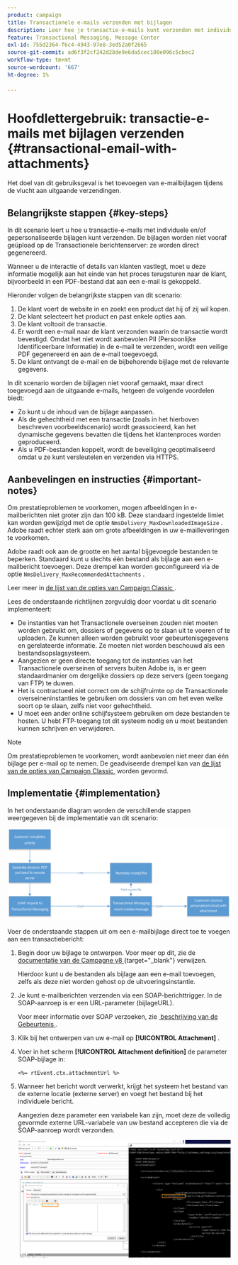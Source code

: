 ```yaml
---
product: campaign
title: Transactionele e-mails verzenden met bijlagen
description: Leer hoe je transactie-e-mails kunt verzenden met individuele en/of gepersonaliseerde bijlagen met Adobe Campaign
feature: Transactional Messaging, Message Center
exl-id: 755d2364-f6c4-4943-97e8-3ed52a0f2665
source-git-commit: ad6f3f2cf242d28de9e6da5cec100e096c5cbec2
workflow-type: tm+mt
source-wordcount: '667'
ht-degree: 1%

---
```


# Hoofdlettergebruik: transactie-e-mails met bijlagen verzenden {#transactional-email-with-attachments}



Het doel van dit gebruiksgeval is het toevoegen van e-mailbijlagen tijdens de vlucht aan uitgaande verzendingen.

## Belangrijkste stappen {#key-steps}

In dit scenario leert u hoe u transactie-e-mails met individuele en/of gepersonaliseerde bijlagen kunt verzenden. De bijlagen worden niet vooraf geüpload op de Transactionele berichtenserver: ze worden direct gegenereerd.

Wanneer u de interactie of details van klanten vastlegt, moet u deze informatie mogelijk aan het einde van het proces terugsturen naar de klant, bijvoorbeeld in een PDF-bestand dat aan een e-mail is gekoppeld.

Hieronder volgen de belangrijkste stappen van dit scenario:

1. De klant voert de website in en zoekt een product dat hij of zij wil kopen.
1. De klant selecteert het product en past enkele opties aan.
1. De klant voltooit de transactie.
1. Er wordt een e-mail naar de klant verzonden waarin de transactie wordt bevestigd. Omdat het niet wordt aanbevolen PII (Persoonlijke Identificeerbare Informatie) in de e-mail te verzenden, wordt een veilige PDF gegenereerd en aan de e-mail toegevoegd.
1. De klant ontvangt de e-mail en de bijbehorende bijlage met de relevante gegevens.

In dit scenario worden de bijlagen niet vooraf gemaakt, maar direct toegevoegd aan de uitgaande e-mails, hetgeen de volgende voordelen biedt:

* Zo kunt u de inhoud van de bijlage aanpassen.
* Als de gehechtheid met een transactie (zoals in het hierboven beschreven voorbeeldscenario) wordt geassocieerd, kan het dynamische gegevens bevatten die tijdens het klantenproces worden geproduceerd.
* Als u PDF-bestanden koppelt, wordt de beveiliging geoptimaliseerd omdat u ze kunt versleutelen en verzenden via HTTPS.

## Aanbevelingen en instructies {#important-notes}

Om prestatieproblemen te voorkomen, mogen afbeeldingen in e-mailberichten niet groter zijn dan 100 kB. Deze standaard ingestelde limiet kan worden gewijzigd met de optie `NmsDelivery_MaxDownloadedImageSize` . Adobe raadt echter sterk aan om grote afbeeldingen in uw e-mailleveringen te voorkomen.

Adobe raadt ook aan de grootte en het aantal bijgevoegde bestanden te beperken. Standaard kunt u slechts één bestand als bijlage aan een e-mailbericht toevoegen. Deze drempel kan worden geconfigureerd via de optie `NmsDelivery_MaxRecommendedAttachments` .

Leer meer in [&#x200B; de lijst van de opties van Campaign Classic &#x200B;](../../installation/using/configuring-campaign-options.md#delivery).

Lees de onderstaande richtlijnen zorgvuldig door voordat u dit scenario implementeert:

* De instanties van het Transactionele overseinen zouden niet moeten worden gebruikt om, dossiers of gegevens op te slaan uit te voeren of te uploaden. Ze kunnen alleen worden gebruikt voor gebeurtenisgegevens en gerelateerde informatie. Ze moeten niet worden beschouwd als een bestandsopslagsysteem.
* Aangezien er geen directe toegang tot de instanties van het Transactionele overseinen of servers buiten Adobe is, is er geen standaardmanier om dergelijke dossiers op deze servers (geen toegang van FTP) te duwen.
* Het is contractueel niet correct om de schijfruimte op de Transactionele overseineninstanties te gebruiken om dossiers van om het even welke soort op te slaan, zelfs niet voor gehechtheid.
* U moet een ander online schijfsysteem gebruiken om deze bestanden te hosten. U hebt FTP-toegang tot dit systeem nodig en u moet bestanden kunnen schrijven en verwijderen.

>[!NOTE]
>
>Om prestatieproblemen te voorkomen, wordt aanbevolen niet meer dan één bijlage per e-mail op te nemen. De geadviseerde drempel kan van [&#x200B; de lijst van de opties van Campaign Classic &#x200B;](../../installation/using/configuring-campaign-options.md#delivery) worden gevormd.

## Implementatie {#implementation}

In het onderstaande diagram worden de verschillende stappen weergegeven bij de implementatie van dit scenario:

![](assets/message-center-uc1.png)

Voer de onderstaande stappen uit om een e-mailbijlage direct toe te voegen aan een transactiebericht:

1. Begin door uw bijlage te ontwerpen. Voor meer op dit, zie de [&#x200B; documentatie van de Campagne v8 &#x200B;](https://experienceleague.adobe.com/docs/campaign/campaign-v8/send/emails/attaching-files.html#attach-a-personalized-file){target="_blank"} verwijzen.

   Hierdoor kunt u de bestanden als bijlage aan een e-mail toevoegen, zelfs als deze niet worden gehost op de uitvoeringsinstantie.

1. Je kunt e-mailberichten verzenden via een SOAP-berichttrigger. In de SOAP-aanroep is er een URL-parameter (bijlageURL).

   Voor meer informatie over SOAP verzoeken, zie [&#x200B; beschrijving van de Gebeurtenis &#x200B;](../../message-center/using/event-description.md).

1. Klik bij het ontwerpen van uw e-mail op **[!UICONTROL Attachment]** .

1. Voer in het scherm **[!UICONTROL Attachment definition]** de parameter SOAP-bijlage in:

   ```
   <%= rtEvent.ctx.attachmentUrl %>
   ```

1. Wanneer het bericht wordt verwerkt, krijgt het systeem het bestand van de externe locatie (externe server) en voegt het bestand bij het individuele bericht.

   Aangezien deze parameter een variabele kan zijn, moet deze de volledig gevormde externe URL-variabele van uw bestand accepteren die via de SOAP-aanroep wordt verzonden.

   ![](assets/message-center-uc2.png)
